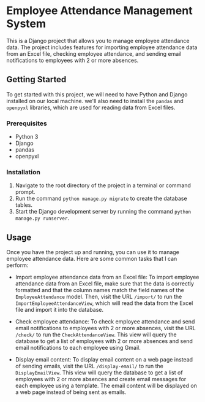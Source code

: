 # Employee Attendance Management System

This is a Django project that allows you to manage employee attendance data. The project includes features for importing employee attendance data from an Excel file, checking employee attendance, and sending email notifications to employees with 2 or more absences.

## Getting Started

To get started with this project, we will need to have Python and Django installed on our local machine. we'll also need to install the `pandas` and `openpyxl` libraries, which are used for reading data from Excel files.

### Prerequisites

- Python 3
- Django
- pandas
- openpyxl

### Installation

1. Navigate to the root directory of the project in a terminal or command prompt.
3. Run the command `python manage.py migrate` to create the database tables.
4. Start the Django development server by running the command `python manage.py runserver`.

## Usage

Once you have the project up and running, you can use it to manage employee attendance data. Here are some common tasks that I can perform:

- Import employee attendance data from an Excel file: To import employee attendance data from an Excel file, make sure that the data is correctly formatted and that the column names match the field names of the `EmployeeAttendance` model. Then, visit the URL `/import/` to run the `ImportEmployeeAttendanceView`, which will read the data from the Excel file and import it into the database.

- Check employee attendance: To check employee attendance and send email notifications to employees with 2 or more absences, visit the URL `/check/` to run the `CheckAttendanceView`. This view will query the database to get a list of employees with 2 or more absences and send email notifications to each employee using Gmail.

- Display email content: To display email content on a web page instead of sending emails, visit the URL `/display-email/` to run the `DisplayEmailView`. This view will query the database to get a list of employees with 2 or more absences and create email messages for each employee using a template. The email content will be displayed on a web page instead of being sent as emails.

